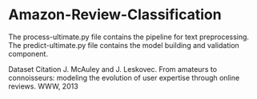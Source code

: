 # Amazon-Review-Classification

The process-ultimate.py file contains the pipeline for text preprocessing. The predict-ultimate.py file contains the model building and validation component.

Dataset Citation
J. McAuley and J. Leskovec. From amateurs to connoisseurs: modeling the evolution of user expertise through online reviews. WWW, 2013
